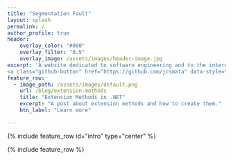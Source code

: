 ```yaml
---
title: "Segmentation Fault"
layout: splash
permalink: /
author_profile: true
header: 
    overlay_color: "#000"
    overlay_filter: "0.5"
    overlay_image: /assets/images/header-image.jpg
excerpt: 'A website dedicated to software engineering and to the interesting things I find noteworthy to share.<br /> <br /> {::nomarkdown}<a class="twitter-follow-button" href="https://twitter.com/joaomata" data-size="large" data-show-screen-name="false" data-show-count="true"></a> 
<a class="github-button" href="https://github.com/jcsmata" data-style="mega" data-count-href="/jcsmata/followers" data-count-api="/users/jcsmata#followers" data-count-aria-label="# followers on GitHub" aria-label="Follow @jcsmata on GitHub">Follow @jcsmata</a>{:/nomarkdown}'
feature_row:
  - image_path: /assets/images/default.png
    url: /blog/extension-methods
    title: "Extension Methods in .NET"
    excerpt: "A post about extension methods and how to create them."
    btn_label: "Learn more"

---
```


<script async defer src="https://buttons.github.io/buttons.js"></script>

<script>window.twttr = (function(d, s, id) {
  var js, fjs = d.getElementsByTagName(s)[0],
    t = window.twttr || {};
  if (d.getElementById(id)) return t;
  js = d.createElement(s);
  js.id = id;
  js.src = "https://platform.twitter.com/widgets.js";
  fjs.parentNode.insertBefore(js, fjs);

  t._e = [];
  t.ready = function(f) {
    t._e.push(f);
  };

  return t;
}(document, "script", "twitter-wjs"));</script>

{% include feature_row id="intro" type="center" %}

{% include feature_row %}

